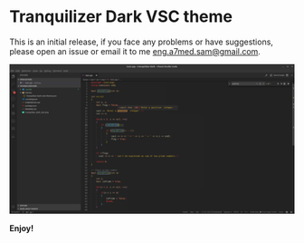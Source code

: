 # Tranquilizer Dark VSC theme
This is an initial release, if you face any problems or have suggestions, please open an issue or email it to me eng.a7med.sam@gmail.com.

![Tranquilizer snapshot](snapshot.png)

**Enjoy!**
